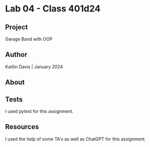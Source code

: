 # Lab 04 - Class 401d24

## Project
Garage Band with OOP

## Author
Kaitlin Davis | January 2024

## About


## Tests
I used pytest for this assignment. 

## Resources
I used the help of some TA's as well as ChatGPT for this assignment.